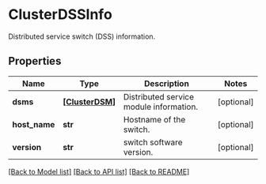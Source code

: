 # ClusterDSSInfo

Distributed service switch (DSS) information.
## Properties
Name | Type | Description | Notes
------------ | ------------- | ------------- | -------------
**dsms** | [**[ClusterDSM]**](ClusterDSM.md) | Distributed service module information. | [optional] 
**host_name** | **str** | Hostname of the switch. | [optional] 
**version** | **str** | switch software version. | [optional] 

[[Back to Model list]](../README.md#documentation-for-models) [[Back to API list]](../README.md#documentation-for-api-endpoints) [[Back to README]](../README.md)



